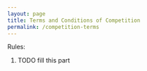 ```yaml
---
layout: page
title: Terms and Conditions of Competition
permalink: /competition-terms
---
```


Rules:
1. TODO fill this part

